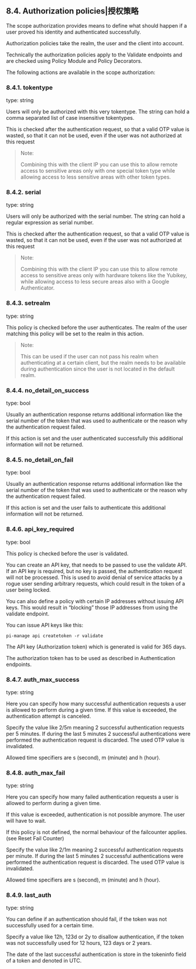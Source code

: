 ## 8.4. Authorization policies|授权策略

The scope authorization provides means to define what should happen if a user proved his identity and authenticated successfully.

Authorization policies take the realm, the user and the client into account.

Technically the authorization policies apply to the Validate endpoints and are checked using Policy Module and Policy Decorators.

The following actions are available in the scope authorization:

### 8.4.1. tokentype

type: string

Users will only be authorized with this very tokentype. The string can hold a comma separated list of case insensitive tokentypes.

This is checked after the authentication request, so that a valid OTP value is wasted, so that it can not be used, even if the user was not authorized at this request

> Note:
> 
> Combining this with the client IP you can use this to allow remote access to sensitive areas only with one special token type while allowing access to less sensitive areas with other token types.

### 8.4.2. serial

type: string

Users will only be authorized with the serial number. The string can hold a regular expression as serial number.

This is checked after the authentication request, so that a valid OTP value is wasted, so that it can not be used, even if the user was not authorized at this request

> Note:
> 
> Combining this with the client IP you can use this to allow remote access to sensitive areas only with hardware tokens like the Yubikey, while allowing access to less secure areas also with a Google Authenticator.

### 8.4.3. setrealm

type: string

This policy is checked before the user authenticates. The realm of the user matching this policy will be set to the realm in this action.

> Note:
> 
> This can be used if the user can not pass his realm when authenticating at a certain client, but the realm needs to be available during authentication since the user is not located in the default realm.

### 8.4.4. no_detail_on_success

type: bool

Usually an authentication response returns additional information like the serial number of the token that was used to authenticate or the reason why the authentication request failed.

If this action is set and the user authenticated successfully this additional information will not be returned.

### 8.4.5. no_detail_on_fail

type: bool

Usually an authentication response returns additional information like the serial number of the token that was used to authenticate or the reason why the authentication request failed.

If this action is set and the user fails to authenticate this additional information will not be returned.

### 8.4.6. api_key_required

type: bool

This policy is checked before the user is validated.

You can create an API key, that needs to be passed to use the validate API. If an API key is required, but no key is passed, the authentication request will not be processed. This is used to avoid denial of service attacks by a rogue user sending arbitrary requests, which could result in the token of a user being locked.

You can also define a policy with certain IP addresses without issuing API keys. This would result in “blocking” those IP addresses from using the validate endpoint.

You can issue API keys like this:

```
pi-manage api createtoken -r validate
```

The API key (Authorization token) which is generated is valid for 365 days.

The authorization token has to be used as described in Authentication endpoints.

### 8.4.7. auth_max_success

type: string

Here you can specify how many successful authentication requests a user is allowed to perform during a given time. If this value is exceeded, the authentication attempt is canceled.

Specify the value like 2/5m meaning 2 successful authentication requests per 5 minutes. If during the last 5 minutes 2 successful authentications were performed the authentication request is discarded. The used OTP value is invalidated.

Allowed time specifiers are s (second), m (minute) and h (hour).

### 8.4.8. auth_max_fail

type: string

Here you can specify how many failed authentication requests a user is allowed to perform during a given time.

If this value is exceeded, authentication is not possible anymore. The user will have to wait.

If this policy is not defined, the normal behaviour of the failcounter applies. (see Reset Fail Counter)

Specify the value like 2/1m meaning 2 successful authentication requests per minute. If during the last 5 minutes 2 successful authentications were performed the authentication request is discarded. The used OTP value is invalidated.

Allowed time specifiers are s (second), m (minute) and h (hour).

### 8.4.9. last_auth

type: string

You can define if an authentication should fail, if the token was not successfully used for a certain time.

Specify a value like 12h, 123d or 2y to disallow authentication, if the token was not successfully used for 12 hours, 123 days or 2 years.

The date of the last successful authentication is store in the tokeninfo field of a token and denoted in UTC.